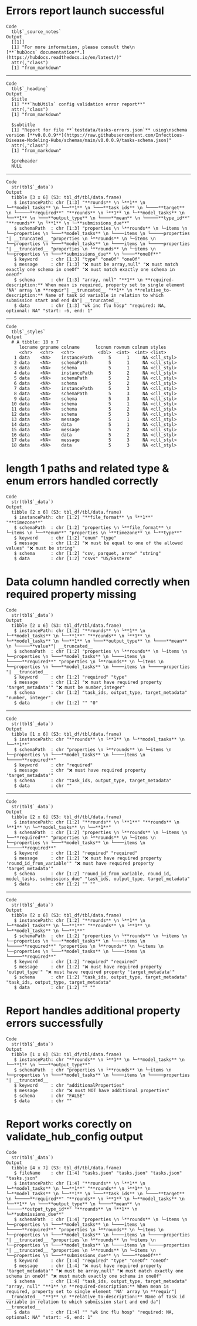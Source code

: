 # Errors report launch successful

    Code
      tbl$`_source_notes`
    Output
      [[1]]
      [1] "For more information, please consult the\n                                 [**`hubDocs` documentation**.](https://hubdocs.readthedocs.io/en/latest/)"
      attr(,"class")
      [1] "from_markdown"
      

---

    Code
      tbl$`_heading`
    Output
      $title
      [1] "**`hubUtils` config validation error report**"
      attr(,"class")
      [1] "from_markdown"
      
      $subtitle
      [1] "Report for file **`testdata/tasks-errors.json`** using\nschema version [**v0.0.0.9**](https://raw.githubusercontent.com/Infectious-Disease-Modeling-Hubs/schemas/main/v0.0.0.9/tasks-schema.json)"
      attr(,"class")
      [1] "from_markdown"
      
      $preheader
      NULL
      

---

    Code
      str(tbl$`_data`)
    Output
      tibble [3 x 6] (S3: tbl_df/tbl/data.frame)
       $ instancePath: chr [1:3] "**rounds** \n └**1** \n └─**model_tasks** \n └──**1** \n └───**task_ids** \n └────**target** \n └─────**required**" "**rounds** \n └**1** \n └─**model_tasks** \n └──**1** \n └───**output_type** \n └────**mean** \n └─────**type_id**" "**rounds** \n └**1** \n └─**submissions_due**"
       $ schemaPath  : chr [1:3] "properties \n └**rounds** \n └─items \n └──properties \n └───**model_tasks** \n └────items \n └─────properties "| __truncated__ "properties \n └**rounds** \n └─items \n └──properties \n └───**model_tasks** \n └────items \n └─────properties "| __truncated__ "properties \n └**rounds** \n └─items \n └──properties \n └───**submissions_due** \n └────**oneOf**"
       $ keyword     : chr [1:3] "type" "oneOf" "oneOf"
       $ message     : chr [1:3] "❌ must be array,null" "❌ must match exactly one schema in oneOf" "❌ must match exactly one schema in oneOf"
       $ schema      : chr [1:3] "array, null" "**1** \n **required-description:** When mean is required, property set to single element 'NA' array \n **requir"| __truncated__ "**1** \n **relative_to-description:** Name of task id variable in relation to which submission start and end da"| __truncated__
       $ data        : chr [1:3] "wk inc flu hosp" "required: NA, optional: NA" "start: -6, end: 1"

---

    Code
      tbl$`_styles`
    Output
      # A tibble: 18 x 7
         locname grpname colname      locnum rownum colnum styles    
         <chr>   <chr>   <chr>         <dbl>  <int>  <int> <list>    
       1 data    <NA>    instancePath      5      1     NA <cll_styl>
       2 data    <NA>    schemaPath        5      1     NA <cll_styl>
       3 data    <NA>    schema            5      1     NA <cll_styl>
       4 data    <NA>    instancePath      5      2     NA <cll_styl>
       5 data    <NA>    schemaPath        5      2     NA <cll_styl>
       6 data    <NA>    schema            5      2     NA <cll_styl>
       7 data    <NA>    instancePath      5      3     NA <cll_styl>
       8 data    <NA>    schemaPath        5      3     NA <cll_styl>
       9 data    <NA>    schema            5      3     NA <cll_styl>
      10 data    <NA>    schema            5      1     NA <cll_styl>
      11 data    <NA>    schema            5      2     NA <cll_styl>
      12 data    <NA>    schema            5      3     NA <cll_styl>
      13 data    <NA>    message           5      1     NA <cll_styl>
      14 data    <NA>    data              5      1     NA <cll_styl>
      15 data    <NA>    message           5      2     NA <cll_styl>
      16 data    <NA>    data              5      2     NA <cll_styl>
      17 data    <NA>    message           5      3     NA <cll_styl>
      18 data    <NA>    data              5      3     NA <cll_styl>

# length 1 paths and related type & enum errors handled correctly

    Code
      str(tbl$`_data`)
    Output
      tibble [2 x 6] (S3: tbl_df/tbl/data.frame)
       $ instancePath: chr [1:2] "**file_format** \n └**1**" "**timezone**"
       $ schemaPath  : chr [1:2] "properties \n └**file_format** \n └─items \n └──**enum**" "properties \n └**timezone** \n └─**type**"
       $ keyword     : chr [1:2] "enum" "type"
       $ message     : chr [1:2] "❌ must be equal to one of the allowed values" "❌ must be string"
       $ schema      : chr [1:2] "csv, parquet, arrow" "string"
       $ data        : chr [1:2] "csvs" "US/Eastern"

# Data column handled correctly when required property missing

    Code
      str(tbl$`_data`)
    Output
      tibble [2 x 6] (S3: tbl_df/tbl/data.frame)
       $ instancePath: chr [1:2] "**rounds** \n └**1** \n └─**model_tasks** \n └──**1**" "**rounds** \n └**1** \n └─**model_tasks** \n └──**1** \n └───**output_type** \n └────**mean** \n └─────**value*"| __truncated__
       $ schemaPath  : chr [1:2] "properties \n └**rounds** \n └─items \n └──properties \n └───**model_tasks** \n └────items \n └─────**required**" "properties \n └**rounds** \n └─items \n └──properties \n └───**model_tasks** \n └────items \n └─────properties "| __truncated__
       $ keyword     : chr [1:2] "required" "type"
       $ message     : chr [1:2] "❌ must have required property 'target_metadata'" "❌ must be number,integer"
       $ schema      : chr [1:2] "task_ids, output_type, target_metadata" "number, integer"
       $ data        : chr [1:2] "" "0"

---

    Code
      str(tbl$`_data`)
    Output
      tibble [1 x 6] (S3: tbl_df/tbl/data.frame)
       $ instancePath: chr "**rounds** \n └**1** \n └─**model_tasks** \n └──**1**"
       $ schemaPath  : chr "properties \n └**rounds** \n └─items \n └──properties \n └───**model_tasks** \n └────items \n └─────**required**"
       $ keyword     : chr "required"
       $ message     : chr "❌ must have required property 'target_metadata'"
       $ schema      : chr "task_ids, output_type, target_metadata"
       $ data        : chr ""

---

    Code
      str(tbl$`_data`)
    Output
      tibble [2 x 6] (S3: tbl_df/tbl/data.frame)
       $ instancePath: chr [1:2] "**rounds** \n └**1**" "**rounds** \n └**1** \n └─**model_tasks** \n └──**1**"
       $ schemaPath  : chr [1:2] "properties \n └**rounds** \n └─items \n └──**required**" "properties \n └**rounds** \n └─items \n └──properties \n └───**model_tasks** \n └────items \n └─────**required**"
       $ keyword     : chr [1:2] "required" "required"
       $ message     : chr [1:2] "❌ must have required property 'round_id_from_variable'" "❌ must have required property 'target_metadata'"
       $ schema      : chr [1:2] "round_id_from_variable, round_id, model_tasks, submissions_due" "task_ids, output_type, target_metadata"
       $ data        : chr [1:2] "" ""

---

    Code
      str(tbl$`_data`)
    Output
      tibble [2 x 6] (S3: tbl_df/tbl/data.frame)
       $ instancePath: chr [1:2] "**rounds** \n └**1** \n └─**model_tasks** \n └──**1**" "**rounds** \n └**1** \n └─**model_tasks** \n └──**1**"
       $ schemaPath  : chr [1:2] "properties \n └**rounds** \n └─items \n └──properties \n └───**model_tasks** \n └────items \n └─────**required**" "properties \n └**rounds** \n └─items \n └──properties \n └───**model_tasks** \n └────items \n └─────**required**"
       $ keyword     : chr [1:2] "required" "required"
       $ message     : chr [1:2] "❌ must have required property 'output_type'" "❌ must have required property 'target_metadata'"
       $ schema      : chr [1:2] "task_ids, output_type, target_metadata" "task_ids, output_type, target_metadata"
       $ data        : chr [1:2] "" ""

# Report handles additional property errors successfully

    Code
      str(tbl$`_data`)
    Output
      tibble [1 x 6] (S3: tbl_df/tbl/data.frame)
       $ instancePath: chr "**rounds** \n └**1** \n └─**model_tasks** \n └──**1** \n └───**output_type**"
       $ schemaPath  : chr "properties \n └**rounds** \n └─items \n └──properties \n └───**model_tasks** \n └────items \n └─────properties "| __truncated__
       $ keyword     : chr "additionalProperties"
       $ message     : chr "❌ must NOT have additional properties"
       $ schema      : chr "FALSE"
       $ data        : chr ""

# Report works corectly on validate_hub_config output

    Code
      str(tbl$`_data`)
    Output
      tibble [4 x 7] (S3: tbl_df/tbl/data.frame)
       $ fileName    : chr [1:4] "tasks.json" "tasks.json" "tasks.json" "tasks.json"
       $ instancePath: chr [1:4] "**rounds** \n └**1** \n └─**model_tasks** \n └──**1**" "**rounds** \n └**1** \n └─**model_tasks** \n └──**1** \n └───**task_ids** \n └────**target** \n └─────**required**" "**rounds** \n └**1** \n └─**model_tasks** \n └──**1** \n └───**output_type** \n └────**mean** \n └─────**output_type_id**" "**rounds** \n └**1** \n └─**submissions_due**"
       $ schemaPath  : chr [1:4] "properties \n └**rounds** \n └─items \n └──properties \n └───**model_tasks** \n └────items \n └─────**required**" "properties \n └**rounds** \n └─items \n └──properties \n └───**model_tasks** \n └────items \n └─────properties "| __truncated__ "properties \n └**rounds** \n └─items \n └──properties \n └───**model_tasks** \n └────items \n └─────properties "| __truncated__ "properties \n └**rounds** \n └─items \n └──properties \n └───**submissions_due** \n └────**oneOf**"
       $ keyword     : chr [1:4] "required" "type" "oneOf" "oneOf"
       $ message     : chr [1:4] "❌ must have required property 'target_metadata'" "❌ must be array,null" "❌ must match exactly one schema in oneOf" "❌ must match exactly one schema in oneOf"
       $ schema      : chr [1:4] "task_ids, output_type, target_metadata" "array, null" "**1** \n **required-description:** When mean is required, property set to single element 'NA' array \n **requir"| __truncated__ "**1** \n **relative_to-description:** Name of task id variable in relation to which submission start and end da"| __truncated__
       $ data        : chr [1:4] "" "wk inc flu hosp" "required: NA, optional: NA" "start: -6, end: 1"

